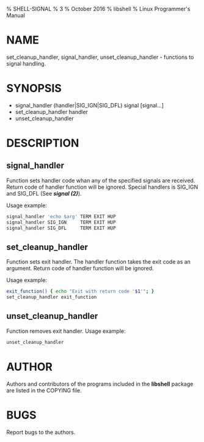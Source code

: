 % SHELL-SIGNAL
% 3
% October 2016
% libshell
% Linux Programmer's Manual

# NAME #

set_cleanup_handler, signal_handler, unset_cleanup_handler - functions to signal handling.

# SYNOPSIS #

- signal_handler (handler|SIG_IGN|SIG_DFL) signal [signal...]
- set_cleanup_handler handler
- unset_cleanup_handler

# DESCRIPTION #

## signal_handler ##
Function sets handler code whan any of the specified signals are received.
Return code of handler function will be ignored. Special handlers is
SIG_IGN and SIG_DFL (See ***signal (2)***).

Usage example:
```bash
signal_handler 'echo $arg' TERM EXIT HUP
signal_handler SIG_IGN     TERM EXIT HUP
signal_handler SIG_DFL     TERM EXIT HUP
```

## set_cleanup_handler ##
Function sets exit handler. The handler function takes the exit code as an argument.
Return code of handler function will be ignored.

Usage example:
```bash
exit_function() { echo "Exit with return code '$1'"; }
set_cleanup_handler exit_function
```

## unset_cleanup_handler ##
Function removes exit handler. Usage example:
```bash
unset_cleanup_handler
```

# AUTHOR #
Authors and contributors of the programs included in the **libshell** package are listed
in the COPYING file.

# BUGS #
Report bugs to the authors.

